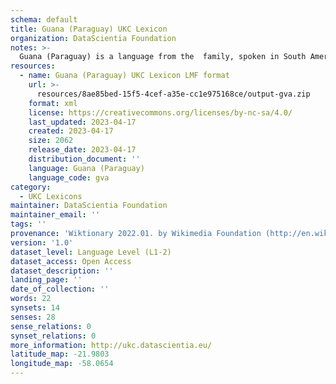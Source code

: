 ```yaml
---
schema: default
title: Guana (Paraguay) UKC Lexicon
organization: DataScientia Foundation
notes: >-
  Guana (Paraguay) is a language from the  family, spoken in South America. The UKC Lexicon of Guana (Paraguay) is represented as a lexico-semantic network. It consists of words, word senses, synsets, as well as sense-level and synset-level relationships.
resources:
  - name: Guana (Paraguay) UKC Lexicon LMF format
    url: >-
      resources/8ae85bed-15f5-4cef-a35e-cc1e975168ce/output-gva.zip
    format: xml
    license: https://creativecommons.org/licenses/by-nc-sa/4.0/
    last_updated: 2023-04-17
    created: 2023-04-17
    size: 2062
    release_date: 2023-04-17
    distribution_document: ''
    language: Guana (Paraguay)
    language_code: gva
category:
  - UKC Lexicons
maintainer: DataScientia Foundation
maintainer_email: ''
tags: ''
provenance: 'Wiktionary 2022.01. by Wikimedia Foundation (http://en.wiktionary.org); CogNet 2.1 by Khuyagbaatar Batsuren, National University of Mongolia (http://cognet.ukc.disi.unitn.it); Native Languages of the Americas 2021.11. by Laura Redish and Orrin Lewis (http://www.native-languages.org); Princeton WordNet 2.1 by Princeton University (https://wordnet.princeton.edu)'
version: '1.0'
dataset_level: Language Level (L1-2)
dataset_access: Open Access
dataset_description: ''
landing_page: ''
date_of_collection: ''
words: 22
synsets: 14
senses: 28
sense_relations: 0
synset_relations: 0
more_information: http://ukc.datascientia.eu/
latitude_map: -21.9803
longitude_map: -58.0654
---
```

